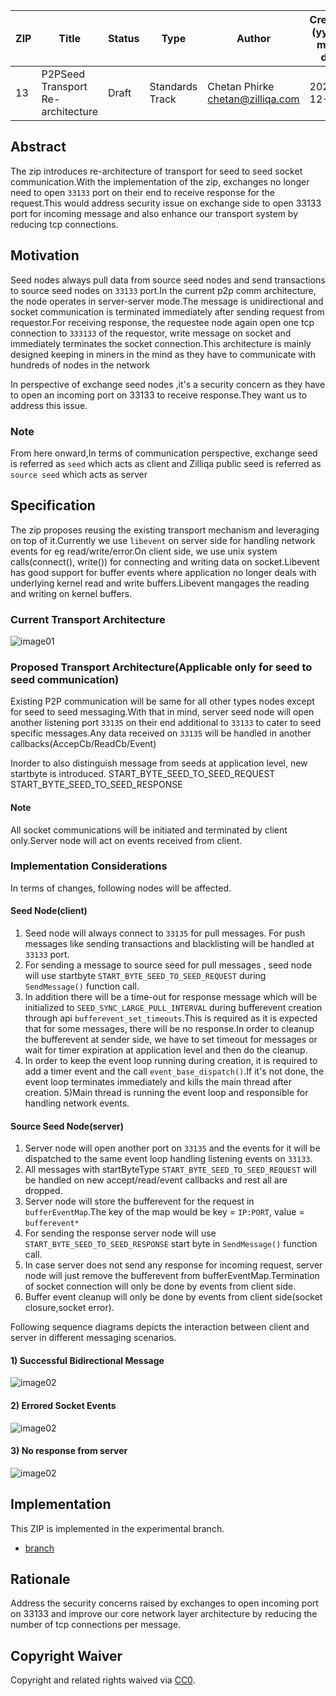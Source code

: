 | ZIP | Title | Status| Type | Author | Created (yyyy-mm-dd) | Updated (yyyy-mm-dd)
|--|--|--|--| -- | -- | -- |
| 13  | P2PSeed Transport Re-architecture | Draft | Standards Track  | Chetan Phirke <chetan@zilliqa.com> | 2020-12-10 | 2020-12-10


## Abstract
The zip introduces re-architecture of transport for seed to seed socket communication.With the implementation of the zip, exchanges no longer need to open `33133` port on their end to receive response for the request.This would address security issue on exchange side to open 33133 port for incoming message and also enhance our transport system by reducing tcp connections.

## Motivation
Seed nodes always pull data from source seed nodes and send transactions to source seed nodes on `33133` port.In the current  p2p comm architecture, the node operates in server-server mode.The message is unidirectional and socket communication is terminated immediately after sending request from requestor.For receiving response, the requestee node again open one tcp connection to `333133` of the requestor, write message on socket and immediately terminates the socket connection.This architecture is mainly designed keeping in miners in the mind as they have to communicate with hundreds of nodes in the network

In perspective of exchange seed nodes ,it's a security concern as they have to open an incoming port on 33133 to receive response.They want us to address this issue.

### Note
From here onward,In terms of communication perspective, exchange seed is referred as `seed` which acts as client and Zilliqa public seed is referred as `source seed` which acts as server

## Specification

The zip proposes reusing the existing transport mechanism and leveraging on top of it.Currently we use `libevent` on server side for handling network events for eg read/write/error.On client side, we use unix system calls(connect(), write()) for connecting and writing data on socket.Libevent has good support for buffer events where application no longer deals with underlying kernel read and write buffers.Libevent mangages the reading and writing on kernel buffers.

### Current Transport Architecture
![image01](../assets/zip-13/P2PSeedComm_Existing_Transport_Architecture.png)


### Proposed Transport Architecture(Applicable only for seed to seed communication)

Existing P2P communication will be same for all other types nodes except for seed to seed messaging.With that in mind, server seed node will open another listening port `33135` on their end additional to `33133` to cater to seed specific messages.Any data received on `33135` will be handled in another callbacks(AccepCb/ReadCb/Event)

Inorder to also distinguish message from seeds at application level, new startbyte is introduced.
START_BYTE_SEED_TO_SEED_REQUEST
START_BYTE_SEED_TO_SEED_RESPONSE

#### Note
All socket communications will be initiated and terminated by client only.Server node will act on events received from client.

### Implementation Considerations

In terms of changes, following nodes will be affected.

#### Seed Node(client)
1) Seed node will always connect to `33135` for pull messages. For push messages like sending transactions and blacklisting will be handled at `33133` port.
2) For sending a message to source seed for pull messages , seed node will use startbyte `START_BYTE_SEED_TO_SEED_REQUEST` during `SendMessage()` function call.
3) In addition there will be a time-out for response message which will be initialized to `SEED_SYNC_LARGE_PULL_INTERVAL` during bufferevent creation through api `bufferevent_set_timeouts`.This is required as it is expected that for some messages, there will be no response.In order to cleanup the bufferevent at sender side, we have to set timeout for messages or wait for timer expiration at application level and then do the cleanup.
4) In order to keep the event loop running during creation, it is required to add a timer event and the call `event_base_dispatch()`.If it's not done, the event loop terminates immediately and kills the main thread after creation.
5)Main thread is running the event loop and responsible for handling network events.


#### Source Seed Node(server)
1) Server node will open another port on `33135` and the events for it will be dispatched to the same event loop handling listening events on `33133`.
2) All messages with startByteType  `START_BYTE_SEED_TO_SEED_REQUEST` will be handled on new accept/read/event callbacks and rest all are dropped.
2) Server node will store the bufferevent for the request in `bufferEventMap`.The key of the map would be key = `IP:PORT`, value = `bufferevent*`
3) For sending the response server node will use `START_BYTE_SEED_TO_SEED_RESPONSE` start byte in `SendMessage()` function call.
4) In case server does not send any response for incoming request, server node will just remove the bufferevent from bufferEventMap.Termination of socket connection will only be done by events from client side.
5) Buffer event cleanup will only be done by events from client side(socket closure,socket error).

Following sequence diagrams depicts the interaction between client and server in different messaging scenarios.

#### 1) Successful Bidirectional Message

![image02](../assets/zip-13/P2PSeedComm_Successful_Scenario.png)




#### 2) Errored Socket Events

![image02](../assets/zip-13/P2PSeedComm_Error_Scenario.png)




#### 3) No response from server



![image02](../assets/zip-13/P2PSeedComm_No_Response_From_Server_Scenario.png)


## Implementation
This ZIP is implemented in the experimental branch.
- [branch](https://github.com/Zilliqa/Zilliqa/compare/debug-seed-test-c)

## Rationale
Address the security concerns raised by exchanges to open incoming port on 33133 and improve our core network layer architecture by reducing the number of tcp connections per message.


## Copyright Waiver 

Copyright and related rights waived via [CC0](https://creativecommons.org/publicdomain/zero/1.0/).
